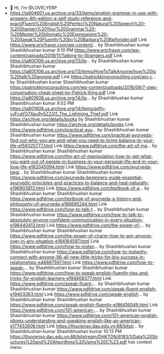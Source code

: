 - 👋 Hi, I’m @LOVELYERP
- https://ia904601.us.archive.org/33/items/english-grammar-in-use-with-answers-4th-edition-a-self-study-reference-and-pract/Fluent%20English%20Perfect%20Natural%20Speech%20-%20Sharpen%20Your%20Grammar%20-%20Master%20Idiomatic%20Expressions%20-%20Speak%20Fluently%20by%20Barbara%20Raifsnider.pdf
Link https://www.ericfrayer.com/wp-content/... by Shashibhushan kumar
Shashibhushan kumar
9:10 PM
https://www.ericfrayer.com/wp-content/uploads/2019/11/Talking-to-Strangers.pdf
Link https://ia800106.us.archive.org/13/ite... by Shashibhushan kumar
Shashibhushan kumar
https://ia800106.us.archive.org/13/items/HowToTalkAnyone/how%20to%20talk%20anyone.pdf
Link https://patrickkingconsulting.com/wp-c... by Shashibhushan kumar
Shashibhushan kumar
https://patrickkingconsulting.com/wp-content/uploads/2016/09/7-step-conversation-cheat-sheet-by-Patrick-King.pdf
Link https://ia801608.us.archive.org/14/ite... by Shashibhushan kumar
Shashibhushan kumar
9:52 PM
https://ia801608.us.archive.org/14/items/pdfy-vJFcaYG7Xau9y5ZZ/01_The_Lightning_Thief.pdf
Link https://archive.org/details/books by Shashibhushan kumar
Shashibhushan kumar
https://archive.org/details/books
Link https://www.pdfdrive.com/practical-ayu... by Shashibhushan kumar
Shashibhushan kumar
https://www.pdfdrive.com/practical-ayurveda-find-out-who-you-are-and-what-you-need-to-bring-balance-to-your-life-e158325777.html
Link https://www.pdfdrive.com/the-art-of-ma... by Shashibhushan kumar
Shashibhushan kumar
https://www.pdfdrive.com/the-art-of-manipulation-how-to-get-what-you-want-out-of-people-in-business-in-your-personal-life-and-in-your-love-life-e162045094.html
Link https://www.pdfdrive.com/ayurveda-begi... by Shashibhushan kumar
Shashibhushan kumar
https://www.pdfdrive.com/ayurveda-beginners-guide-essential-ayurvedic-principles-and-practices-to-balance-and-heal-naturally-e196903813.html
Link https://www.pdfdrive.com/textbook-of-a... by Shashibhushan kumar
Shashibhushan kumar
https://www.pdfdrive.com/textbook-of-ayurveda-a-history-and-philosophy-of-ayurveda-e186695244.html
Link https://www.pdfdrive.com/how-to-talk-t... by Shashibhushan kumar
Shashibhushan kumar
https://www.pdfdrive.com/how-to-talk-to-absolutely-anyone-confident-communication-in-every-situation-e196440413.html
Link https://www.pdfdrive.com/the-power-of-... by Shashibhushan kumar
Shashibhushan kumar
https://www.pdfdrive.com/the-power-of-charm-how-to-win-anyone-over-in-any-situation-e184164597.html
Link https://www.pdfdrive.com/how-to-instan... by Shashibhushan kumar
Shashibhushan kumar
https://www.pdfdrive.com/how-to-instantly-connect-with-anyone-96-all-new-little-tricks-for-big-success-in-relationships-e46867597.html
Link https://www.pdfdrive.com/how-to-speak-... by Shashibhushan kumar
Shashibhushan kumar
https://www.pdfdrive.com/how-to-speak-english-fluently-tips-and-tricks-for-english-learners-e194808377.html
Link https://www.pdfdrive.com/speak-fluent-... by Shashibhushan kumar
Shashibhushan kumar
https://www.pdfdrive.com/speak-fluent-english-e19403363.html
Link https://www.pdfdrive.com/speak-english... by Shashibhushan kumar
Shashibhushan kumar
https://www.pdfdrive.com/speak-english-fluently-e186416049.html
Link https://www.pdfdrive.com/101-american-... by Shashibhushan kumar
Shashibhushan kumar
https://www.pdfdrive.com/101-american-english-idioms-understanding-and-speaking-english-like-an-american-e177432606.html
Link https://thuvienso.dau.edu.vn:88/bitstr... by Shashibhushan kumar
Shashibhushan kumar
10:13 PM
https://thuvienso.dau.edu.vn:88/bitstream/DHKTDN/6183/1/Data%20Structures%20and%20Algorithms%20Using%20C%23.pdf
has context menu



